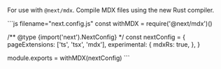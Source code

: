 For use with `@next/mdx`. Compile MDX files using the new Rust compiler.

\`\`\`js filename="next.config.js" const withMDX =
require('@next/mdx')()

/\*\* @type {import('next').NextConfig} \*/ const nextConfig = {
pageExtensions: \['ts', 'tsx', 'mdx'\], experimental: { mdxRs: true, },
}

module.exports = withMDX(nextConfig) \`\`\`
